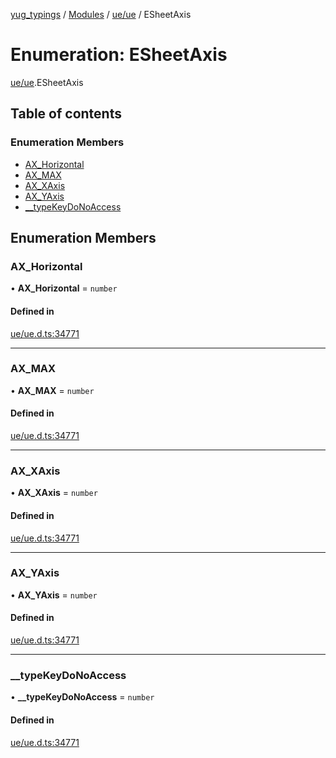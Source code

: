 [yug_typings](../README.md) / [Modules](../modules.md) / [ue/ue](../modules/ue_ue.md) / ESheetAxis

# Enumeration: ESheetAxis

[ue/ue](../modules/ue_ue.md).ESheetAxis

## Table of contents

### Enumeration Members

- [AX\_Horizontal](ue_ue.ESheetAxis.md#ax_horizontal)
- [AX\_MAX](ue_ue.ESheetAxis.md#ax_max)
- [AX\_XAxis](ue_ue.ESheetAxis.md#ax_xaxis)
- [AX\_YAxis](ue_ue.ESheetAxis.md#ax_yaxis)
- [\_\_typeKeyDoNoAccess](ue_ue.ESheetAxis.md#__typekeydonoaccess)

## Enumeration Members

### AX\_Horizontal

• **AX\_Horizontal** = `number`

#### Defined in

[ue/ue.d.ts:34771](https://github.com/YugMetaverse/yug_typings/blob/b7d9b19/ue/ue.d.ts#L34771)

___

### AX\_MAX

• **AX\_MAX** = `number`

#### Defined in

[ue/ue.d.ts:34771](https://github.com/YugMetaverse/yug_typings/blob/b7d9b19/ue/ue.d.ts#L34771)

___

### AX\_XAxis

• **AX\_XAxis** = `number`

#### Defined in

[ue/ue.d.ts:34771](https://github.com/YugMetaverse/yug_typings/blob/b7d9b19/ue/ue.d.ts#L34771)

___

### AX\_YAxis

• **AX\_YAxis** = `number`

#### Defined in

[ue/ue.d.ts:34771](https://github.com/YugMetaverse/yug_typings/blob/b7d9b19/ue/ue.d.ts#L34771)

___

### \_\_typeKeyDoNoAccess

• **\_\_typeKeyDoNoAccess** = `number`

#### Defined in

[ue/ue.d.ts:34771](https://github.com/YugMetaverse/yug_typings/blob/b7d9b19/ue/ue.d.ts#L34771)
